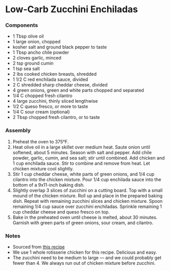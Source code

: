 # Low-Carb Zucchini Enchiladas

### Components

* 1 Tbsp olive oil
* 1 large onion, chopped
* kosher salt and ground black pepper to taste
* 1 Tbsp ancho chile powder
* 2 cloves garlic, minced
* 2 tsp ground cumin
* 1 tsp sea salt
* 2 lbs cooked chicken breasts, shredded
* 1 1/2 C red enchilada sauce, divided
* 2 C shredded sharp cheddar cheese, divided
* 4 green onions, green and white parts chopped and separated
* 1/4 C chopped fresh cilantro
* 4 large zucchini, thinly sliced lengthwise
* 1/2 C queso fresco, or more to taste
* 1/4 C sour cream (optional)
* 2 Tbsp chopped fresh cilantro, or to taste

### Assembly

1. Preheat the oven to 375°F.
2. Heat olive oil in a large skillet over medium heat. Saute onion until softened, about 5 minutes. Season with salt and pepper. Add chile powder, garlic, cumin, and sea salt; stir until combined. Add chicken and 1 cup enchilada sauce. Stir to combine and remove from heat. Let chicken mixture cool slightly.
3. Stir 1 cup cheddar cheese, white parts of green onions, and 1/4 cup cilantro into the chicken mixture. Pour 1/4 cup enchilada sauce into the bottom of a 9x11-inch baking dish.
4. Slightly overlap 3 slices of zucchini on a cutting board. Top with a small mound of the chicken mixture. Roll up and place in the prepared baking dish. Repeat with remaining zucchini slices and chicken mixture. Spoon remaining 1/4 cup sauce over zucchini enchiladas. Sprinkle remaining 1 cup cheddar cheese and queso fresco on top.
5. Bake in the preheated oven until cheese is melted, about 30 minutes. Garnish with green parts of green onions, sour cream, and cilantro.

### Notes

* Sourced from [this recipe](https://www.allrecipes.com/recipe/266758/low-carb-zucchini-enchiladas/)
* We use 1 whole rotisserie chicken for this recipe. Delicious and easy.
* The zucchini need to be medium to large — and we could probably get fewer than 4. We always run out of chicken mixture before zucchini.
